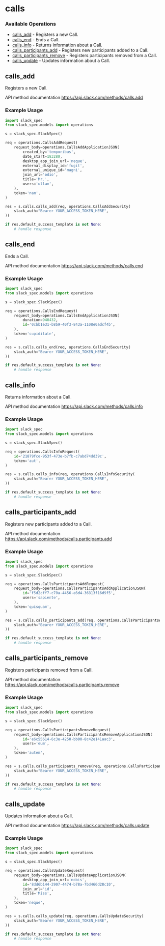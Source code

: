 # calls

### Available Operations

* [calls_add](#calls_add) - Registers a new Call.
* [calls_end](#calls_end) - Ends a Call.
* [calls_info](#calls_info) - Returns information about a Call.
* [calls_participants_add](#calls_participants_add) - Registers new participants added to a Call.
* [calls_participants_remove](#calls_participants_remove) - Registers participants removed from a Call.
* [calls_update](#calls_update) - Updates information about a Call.

## calls_add

Registers a new Call.

API method documentation
<https://api.slack.com/methods/calls.add>

### Example Usage

```python
import slack_spec
from slack_spec.models import operations

s = slack_spec.SlackSpec()

req = operations.CallsAddRequest(
    request_body=operations.CallsAddApplicationJSON(
        created_by='temporibus',
        date_start=183280,
        desktop_app_join_url='neque',
        external_display_id='fugit',
        external_unique_id='magni',
        join_url='odio',
        title='Mr.',
        users='ullam',
    ),
    token='nam',
)

res = s.calls.calls_add(req, operations.CallsAddSecurity(
    slack_auth="Bearer YOUR_ACCESS_TOKEN_HERE",
))

if res.default_success_template is not None:
    # handle response
```

## calls_end

Ends a Call.

API method documentation
<https://api.slack.com/methods/calls.end>

### Example Usage

```python
import slack_spec
from slack_spec.models import operations

s = slack_spec.SlackSpec()

req = operations.CallsEndRequest(
    request_body=operations.CallsEndApplicationJSON(
        duration=940432,
        id='0cbb1e31-b8b9-40f3-843a-1108e0adcf4b',
    ),
    token='cupiditate',
)

res = s.calls.calls_end(req, operations.CallsEndSecurity(
    slack_auth="Bearer YOUR_ACCESS_TOKEN_HERE",
))

if res.default_success_template is not None:
    # handle response
```

## calls_info

Returns information about a Call.

API method documentation
<https://api.slack.com/methods/calls.info>

### Example Usage

```python
import slack_spec
from slack_spec.models import operations

s = slack_spec.SlackSpec()

req = operations.CallsInfoRequest(
    id='21879fce-953f-473e-b7fb-c7abd74dd39c',
    token='aut',
)

res = s.calls.calls_info(req, operations.CallsInfoSecurity(
    slack_auth="Bearer YOUR_ACCESS_TOKEN_HERE",
))

if res.default_success_template is not None:
    # handle response
```

## calls_participants_add

Registers new participants added to a Call.

API method documentation
<https://api.slack.com/methods/calls.participants.add>

### Example Usage

```python
import slack_spec
from slack_spec.models import operations

s = slack_spec.SlackSpec()

req = operations.CallsParticipantsAddRequest(
    request_body=operations.CallsParticipantsAddApplicationJSON(
        id='f5d2cff7-c70a-4456-a6d4-36813f16d9f5',
        users='sapiente',
    ),
    token='quisquam',
)

res = s.calls.calls_participants_add(req, operations.CallsParticipantsAddSecurity(
    slack_auth="Bearer YOUR_ACCESS_TOKEN_HERE",
))

if res.default_success_template is not None:
    # handle response
```

## calls_participants_remove

Registers participants removed from a Call.

API method documentation
<https://api.slack.com/methods/calls.participants.remove>

### Example Usage

```python
import slack_spec
from slack_spec.models import operations

s = slack_spec.SlackSpec()

req = operations.CallsParticipantsRemoveRequest(
    request_body=operations.CallsParticipantsRemoveApplicationJSON(
        id='e6c55614-6c3e-4250-bb00-8c42e141aac3',
        users='eum',
    ),
    token='autem',
)

res = s.calls.calls_participants_remove(req, operations.CallsParticipantsRemoveSecurity(
    slack_auth="Bearer YOUR_ACCESS_TOKEN_HERE",
))

if res.default_success_template is not None:
    # handle response
```

## calls_update

Updates information about a Call.

API method documentation
<https://api.slack.com/methods/calls.update>

### Example Usage

```python
import slack_spec
from slack_spec.models import operations

s = slack_spec.SlackSpec()

req = operations.CallsUpdateRequest(
    request_body=operations.CallsUpdateApplicationJSON(
        desktop_app_join_url='nobis',
        id='8dd6b144-2907-4474-b78a-7bd466d28c10',
        join_url='id',
        title='Miss',
    ),
    token='neque',
)

res = s.calls.calls_update(req, operations.CallsUpdateSecurity(
    slack_auth="Bearer YOUR_ACCESS_TOKEN_HERE",
))

if res.default_success_template is not None:
    # handle response
```
